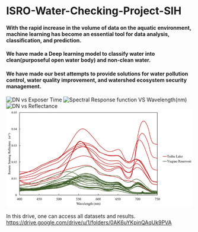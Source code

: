 # ISRO-Water-Checking-Project-SIH

#### With the rapid increase in the volume of data on the aquatic environment, machine learning has become an essential tool for data analysis, classification, and prediction.
#### We have made a Deep learning model to classify water into clean(purposeful open water body) and non-clean water.
#### We have made our best attempts to  provide solutions for water pollution control, water quality improvement, and watershed ecosystem security management. 
![DN vs Exposer Time]([http://url/to/img.png](https://github.com/Abdul-Rehman-Astro/ISRO-Water-Checking-Project-SIH/blob/main/Sensors_Data/sensors-20-06580-g001.jpg))
![Spectral Response function VS Wavelength(nm)]([http://url/to/img.png](https://github.com/Abdul-Rehman-Astro/ISRO-Water-Checking-Project-SIH/blob/main/Sensors_Data/sensors-20-06580-g002.jpg))
![DN vs Reflectance]([http://url/to/img.png](https://github.com/Abdul-Rehman-Astro/ISRO-Water-Checking-Project-SIH/blob/main/Sensors_Data/sensors-20-06580-g003.jpg))
![Remote Sensing Reflectance VS wavelength](https://github.com/Abdul-Rehman-Astro/ISRO-Water-Checking-Project-SIH/blob/main/Sensors_Data/sensors-20-06580-g005.jpg)

In this drive, one can access all datasets and results.
https://drive.google.com/drive/u/1/folders/0AK6uYKpinQAqUk9PVA
